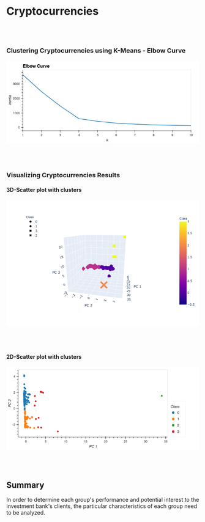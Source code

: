 # Cryptocurrencies

<br><br>

### Clustering Cryptocurrencies using K-Means - Elbow Curve
<p align="center">
    <img src="https://github.com/joZecodes/Cryptocurrencies/blob/main/Elbow%20curve.png"> 
</p>
<br><br>

### Visualizing Cryptocurrencies Results
#### 3D-Scatter plot with clusters
<p align="center">
    <img src="https://github.com/joZecodes/Cryptocurrencies/blob/main/3d%20plot%20with%20clusters.png"> 
</p>

<br><br>

#### 2D-Scatter plot with clusters
<p align="center">
    <img src="https://github.com/joZecodes/Cryptocurrencies/blob/main/2d%20cluster.png"> 
</p>

<br><br>

## Summary
In order to determine each group's performance and potential interest to the investment bank's clients, the particular characteristics of each group need to be analyzed.

